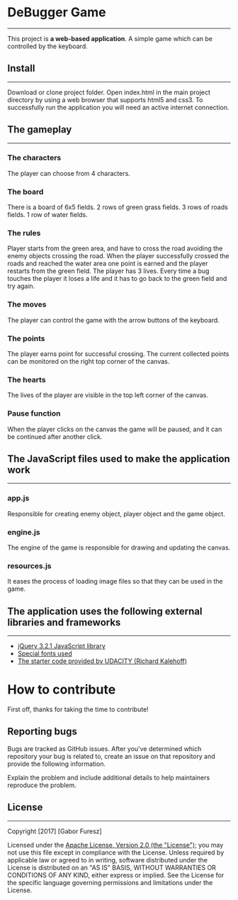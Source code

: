 # DeBugger Game
-------------
This project is **a web-based application**.
A simple game which can be controlled by the keyboard.

## Install
----------
Download or clone project folder.
Open index.html in the main project directory by using a web browser that supports html5 and css3.
To successfully run the application you will need an active internet connection.

## The gameplay
---------------

### The characters
The player can choose from 4 characters.

### The board
There is a board of 6x5 fields.
2 rows of green grass fields.
3 rows of roads fields.
1 row of water fields.

### The rules
Player starts from the green area, and have to cross the road avoiding the enemy objects crossing the road.
When the player successfully crossed the roads and reached the water area one point is earned and the player
restarts from the green field. The player has 3 lives. Every time a bug touches the player it loses a life
and it has to go back to the green field and try again.

### The moves
The player can control the game with the arrow buttons of the keyboard.

### The points
The player earns point for successful crossing. The current collected points can be monitored on the right top
corner of the canvas.

### The hearts
The lives of the player are visible in the top left corner of the canvas.

### Pause function
When the player clicks on the canvas the game will be paused, and it can be continued after another click.

## The JavaScript files used to make the application work
--------------------------------------------------------
### app.js
Responsible for creating enemy object, player object and the game object.

### engine.js
The engine of the game is responsible for drawing and updating the canvas.

### resources.js
It eases the process of loading image files so that they can be used in the game.

## The application uses the following external libraries and frameworks
-----------------------------------------------------------------------

- [jQuery 3.2.1 JavaScript library](https://ajax.googleapis.com/ajax/libs/jquery/3.2.1/jquery.min.js)
- [Special fonts used](https://fonts.googleapis.com/css?family=Indie+Flower)
- [The starter code provided by UDACITY (Richard Kalehoff)](https://github.com/udacity/frontend-nanodegree-arcade-game)

# How to contribute

First off, thanks for taking the time to contribute!

## Reporting bugs

Bugs are tracked as GitHub issues. After you've determined which repository your bug is related to, create an issue on that repository and provide the following information.

Explain the problem and include additional details to help maintainers reproduce the problem.

## License
----------
Copyright [2017] [Gabor Furesz]

Licensed under the [Apache License, Version 2.0 (the "License")](http://www.apache.org/licenses/LICENSE-2.0);
you may not use this file except in compliance with the License.
Unless required by applicable law or agreed to in writing, software
distributed under the License is distributed on an "AS IS" BASIS,
WITHOUT WARRANTIES OR CONDITIONS OF ANY KIND, either express or implied.
See the License for the specific language governing permissions and
limitations under the License.
